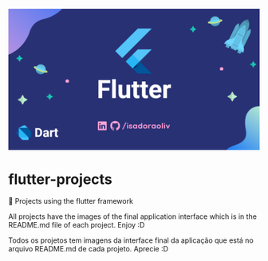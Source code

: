 
<p align="center">
  <img src="image/flutter_banner.png">
</p>

# flutter-projects
:dart: Projects using the flutter framework

All projects have the images of the final application interface which is in the README.md file of each project. Enjoy :D 

Todos os projetos tem imagens da interface final da aplicação que está no arquivo README.md de cada projeto. Aprecie :D
